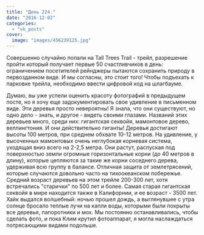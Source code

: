 ```yaml
---
title: "День 224."
date: "2016-12-02"
categories: 
  - "vk_posts"
cover:
  image: "images/456239125.jpg"
---
```


Совершенно случайно попали на Tall Trees Trail - трейл, разрешение пройти который получает первые 50 счастливчиков в день: ограничением посетителей рейнджеры пытаются сохранить природу в первозданном виде. И мы согласны, это стоит того! Чтобы подъехать к парковке трейла, необходимо ввести цифровой код на шлагбауме.

<!--more-->

Думаю, вы уже успели оценить красоту фотографий в предыдущем посте, но я хочу еще задокументировать свое удивление в письменном виде. Эти деревья просто невероятны! Я знала, что они существуют, но одно дело - знать, и другое - видеть своими глазами. Названий этих деревьев много, среди них: гигантская секвойя, мамонтовое дерево, веллингтония. И они действительно гиганты! Деревья достигают высоты 100 метров, при среднем обхвате 10-12 метров. На удивление, у высоченных мамонтовых очень неглубокая корневая система, уходящая вниз всего на 2-2,5 метра. Они растут, распуская под поверхностью земли огромные горизонтальные корни (до 40 метров в длину), которые цепляются за такие же корни соседнего дерева, удерживая всю группу в балансе. Отличная защита от землетрясений, которые случаются довольно часто на тихоокеанском побережье. Средний возраст деревьев на этом трейле 200-300 лет, хотя встречались "старички" по 500 лет и более. Самая старая гигантская секвойя в мире находится также в Калифорнии, и ее возраст - 3500 лет. Хайк выдался волшебный: ночью прошел дождь, а выглянувшее с утра солнце бросало теплые лучи на капли воды, которыми были покрыты все деревья, папоротники и мох. Мы постоянно останавливались, чтобы сделать фото, и пока Клим крутил фотоаппарат, я могла наслаждаться потрясающими видами подольше.
